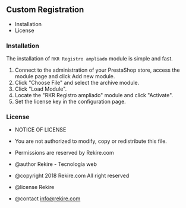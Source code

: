 Custom Registration
---------------------

* Installation
* License

### Installation
The installation of `RKR Registro ampliado` module is simple and fast.
1. Connect to the administration of your PrestaShop store, access the module page and click Add new module.
2. Click "Choose File" and select the archive module.
3. Click "Load Module".
4. Locate the "RKR Registro ampliado" module and click "Activate".
5. Set the license key in the configuration page.

### License

* NOTICE OF LICENSE

* You are not authorized to modify, copy or redistribute this file.
* Permissions are reserved by Rekire.com

* @author     Rekire - Tecnología web
* @copyright  2018 Rekire.com All right reserved
* @license    Rekire
* @contact    info@rekire.com
